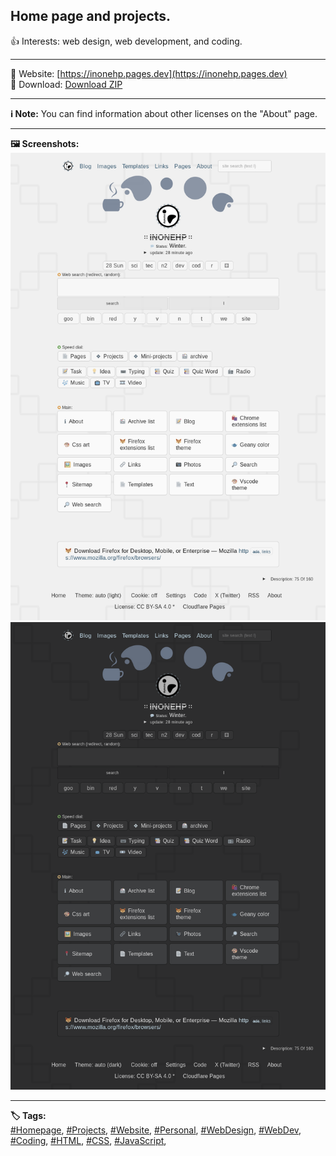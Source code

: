 <!-- Main README.md v.1.0.3 -->
  
## Home page and projects.  
👍 Interests: web design, web development, and coding.  
  
---
  
🔗 Website: [https://inonehp.pages.dev](https://inonehp.pages.dev)  
💾 Download: [Download ZIP](https://github.com/inonehp/inonehp.pages.dev/archive/refs/heads/main.zip)  
  
---
  
**ℹ Note:** You can find information about other licenses on the "About" page.
  
---
  
**🖼️ Screenshots:**  
![screenshot light](/img/screenshot.png)
![screenshot dark](/img/screenshot2.png)
  
---
**🏷️ Tags:**  
[#Homepage](https://github.com/topics/homepage),
[#Projects](https://github.com/topics/projects),
[#Website](https://github.com/topics/website),
[#Personal](https://github.com/topics/personal),
[#WebDesign](https://github.com/topics/webdesign),
[#WebDev](https://github.com/topics/webdev),
[#Coding](https://github.com/topics/coding),
[#HTML](https://github.com/topics/html),
[#CSS](https://github.com/topics/css),
[#JavaScript](https://github.com/topics/javascript),


